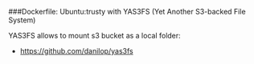 ###Dockerfile: Ubuntu:trusty with YAS3FS (Yet Another S3-backed File System) 

YAS3FS allows to mount s3 bucket as a local folder:
- https://github.com/danilop/yas3fs
